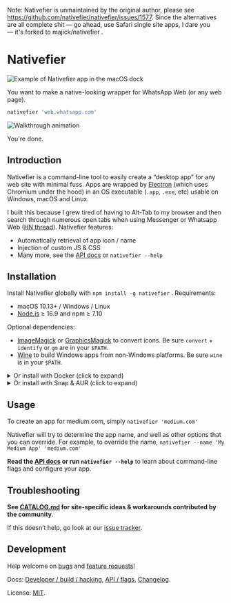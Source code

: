Note: Nativefier is unmaintained by the original author, please see https://github.com/nativefier/nativefier/issues/1577. Since the alternatives are all complete shit — go ahead, use Safari single site apps, I dare you — it's forked to majick/nativefier .

# Nativefier

![Example of Nativefier app in the macOS dock](.github/dock-screenshot.png)

You want to make a native-looking wrapper for WhatsApp Web (or any web page).

```bash
nativefier 'web.whatsapp.com'
```

![Walkthrough animation](.github/nativefier-walkthrough.gif)

You're done.

## Introduction

Nativefier is a command-line tool to easily create a “desktop app” for any web site
with minimal fuss. Apps are wrapped by [Electron](https://www.electronjs.org/)
(which uses Chromium under the hood) in an OS executable (`.app`, `.exe`, etc)
usable on Windows, macOS and Linux.

I built this because I grew tired of having to Alt-Tab to my browser and then search
through numerous open tabs when using Messenger or
Whatsapp Web ([HN thread](https://news.ycombinator.com/item?id=10930718)). Nativefier features:

- Automatically retrieval of app icon / name
- Injection of custom JS & CSS
- Many more, see the [API docs](API.md) or `nativefier --help`

## Installation

Install Nativefier globally with `npm install -g nativefier` . Requirements:

- macOS 10.13+ / Windows / Linux
- [Node.js](https://nodejs.org/) ≥ 16.9 and npm ≥ 7.10

Optional dependencies:

- [ImageMagick](http://www.imagemagick.org/) or [GraphicsMagick](http://www.graphicsmagick.org/) to convert icons.
  Be sure `convert` + `identify` or `gm` are in your `$PATH`.
- [Wine](https://www.winehq.org/) to build Windows apps from non-Windows platforms.
  Be sure `wine` is in your `$PATH`.

<details>
  <summary>Or install with Docker (click to expand)</summary>

  - Pull the image from [Docker Hub](https://hub.docker.com/r/nativefier/nativefier): `docker pull nativefier/nativefier`
  - ... or build it yourself: `docker build -t local/nativefier .`
    (in this case, replace `nativefier/` in the below examples with `local/`)

  By default, `nativefier --help` will be executed.
  To build e.g. a Gmail app into `~/nativefier-apps`,

  ```bash
  docker run --rm -v ~/nativefier-apps:/target/ nativefier/nativefier https://mail.google.com/ /target/
  ```

  You can pass Nativefier flags, and mount volumes to pass local files. E.g. to use an icon,

  ```bash
  docker run --rm -v ~/my-icons-folder/:/src -v $TARGET-PATH:/target nativefier/nativefier --icon /src/icon.png --name whatsApp -p linux -a x64 https://web.whatsapp.com/ /target/
  ```
</details>

<details>
  <summary>Or install with Snap & AUR (click to expand)</summary>

  These repos are *not* managed by Nativefier maintainers; use at your own risk.
  If using them, for your security, please inspect the build script.

  - [Snap](https://snapcraft.io/nativefier)
  - [AUR](https://aur.archlinux.org/packages/nodejs-nativefier)
</details>

## Usage

To create an app for medium.com, simply `nativefier 'medium.com'`

Nativefier will try to determine the app name, and well as other options that you
can override. For example, to override the name, `nativefier --name 'My Medium App' 'medium.com'`

**Read the [API docs](API.md) or run `nativefier --help`**
to learn about command-line flags and configure your app.

## Troubleshooting

**See [CATALOG.md](CATALOG.md) for site-specific ideas & workarounds contributed by the community**.

If this doesn’t help, go look at our [issue tracker](https://github.com/nativefier/nativefier/issues).

## Development

Help welcome on [bugs](https://github.com/nativefier/nativefier/issues?q=is%3Aopen+is%3Aissue+label%3Abug) and
[feature requests](https://github.com/nativefier/nativefier/issues?q=is%3Aopen+is%3Aissue+label%3Afeature-request)!

Docs: [Developer / build / hacking](HACKING.md), [API / flags](API.md),
[Changelog](CHANGELOG.md).

License: [MIT](LICENSE.md).
